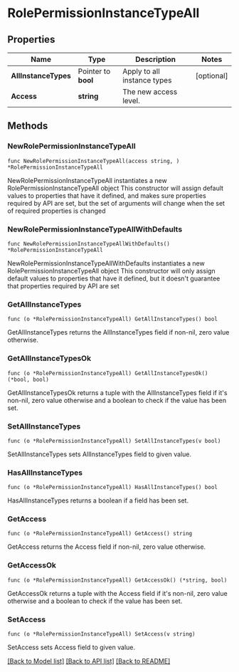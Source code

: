 # RolePermissionInstanceTypeAll

## Properties

Name | Type | Description | Notes
------------ | ------------- | ------------- | -------------
**AllInstanceTypes** | Pointer to **bool** | Apply to all instance types | [optional] 
**Access** | **string** | The new access level. | 

## Methods

### NewRolePermissionInstanceTypeAll

`func NewRolePermissionInstanceTypeAll(access string, ) *RolePermissionInstanceTypeAll`

NewRolePermissionInstanceTypeAll instantiates a new RolePermissionInstanceTypeAll object
This constructor will assign default values to properties that have it defined,
and makes sure properties required by API are set, but the set of arguments
will change when the set of required properties is changed

### NewRolePermissionInstanceTypeAllWithDefaults

`func NewRolePermissionInstanceTypeAllWithDefaults() *RolePermissionInstanceTypeAll`

NewRolePermissionInstanceTypeAllWithDefaults instantiates a new RolePermissionInstanceTypeAll object
This constructor will only assign default values to properties that have it defined,
but it doesn't guarantee that properties required by API are set

### GetAllInstanceTypes

`func (o *RolePermissionInstanceTypeAll) GetAllInstanceTypes() bool`

GetAllInstanceTypes returns the AllInstanceTypes field if non-nil, zero value otherwise.

### GetAllInstanceTypesOk

`func (o *RolePermissionInstanceTypeAll) GetAllInstanceTypesOk() (*bool, bool)`

GetAllInstanceTypesOk returns a tuple with the AllInstanceTypes field if it's non-nil, zero value otherwise
and a boolean to check if the value has been set.

### SetAllInstanceTypes

`func (o *RolePermissionInstanceTypeAll) SetAllInstanceTypes(v bool)`

SetAllInstanceTypes sets AllInstanceTypes field to given value.

### HasAllInstanceTypes

`func (o *RolePermissionInstanceTypeAll) HasAllInstanceTypes() bool`

HasAllInstanceTypes returns a boolean if a field has been set.

### GetAccess

`func (o *RolePermissionInstanceTypeAll) GetAccess() string`

GetAccess returns the Access field if non-nil, zero value otherwise.

### GetAccessOk

`func (o *RolePermissionInstanceTypeAll) GetAccessOk() (*string, bool)`

GetAccessOk returns a tuple with the Access field if it's non-nil, zero value otherwise
and a boolean to check if the value has been set.

### SetAccess

`func (o *RolePermissionInstanceTypeAll) SetAccess(v string)`

SetAccess sets Access field to given value.



[[Back to Model list]](../README.md#documentation-for-models) [[Back to API list]](../README.md#documentation-for-api-endpoints) [[Back to README]](../README.md)


